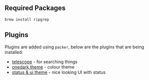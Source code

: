 ## Required Packages 
```bash
brew install ripgrep
```

## Plugins

Plugins are added using `packer`, below are the plugins that are being installed: 
- [telescope](https://neovimcraft.com/plugin/nvim-telescope/telescope.nvim/index.html#default-mappings) - for searching things
- [onedark theme](https://github.com/navarasu/onedark.nvim) - colour theme
- [status & ui theme](https://github.com/nvim-lualine/lualine.nvim) - nice looking UI with status

